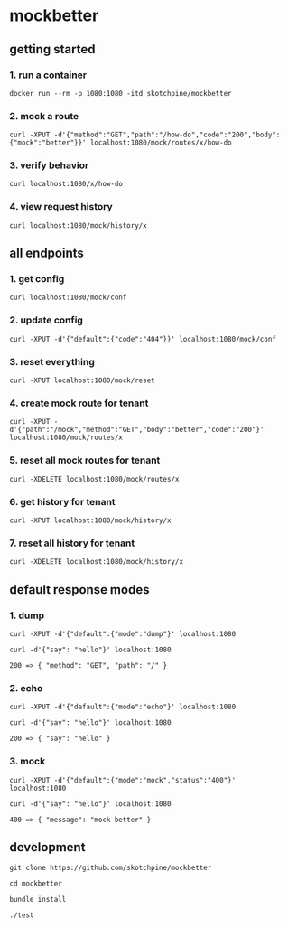 # mockbetter

## getting started

### 1. run a container

  `docker run --rm -p 1080:1080 -itd skotchpine/mockbetter`

### 2. mock a route

  `curl -XPUT -d'{"method":"GET","path":"/how-do","code":"200","body":{"mock":"better"}}' localhost:1080/mock/routes/x/how-do`

### 3. verify behavior

  `curl localhost:1080/x/how-do`

### 4. view request history

  `curl localhost:1080/mock/history/x`

## all endpoints

### 1. get config

  `curl localhost:1080/mock/conf`

### 2. update config

  `curl -XPUT -d'{"default":{"code":"404"}}' localhost:1080/mock/conf`

### 3. reset everything

  `curl -XPUT localhost:1080/mock/reset`

### 4. create mock route for tenant

  `curl -XPUT -d'{"path":"/mock","method":"GET","body":"better","code":"200"}' localhost:1080/mock/routes/x`

### 5. reset all mock routes for tenant

  `curl -XDELETE localhost:1080/mock/routes/x`

### 6. get history for tenant

  `curl -XPUT localhost:1080/mock/history/x`

### 7. reset all history for tenant

  `curl -XDELETE localhost:1080/mock/history/x`

## default response modes

### 1. dump

`curl -XPUT -d'{"default":{"mode":"dump"}' localhost:1080`

`curl -d'{"say": "hello"}' localhost:1080`

`200 => { "method": "GET", "path": "/" }`

### 2. echo

`curl -XPUT -d'{"default":{"mode":"echo"}' localhost:1080`

`curl -d'{"say": "hello"}' localhost:1080`

`200 => { "say": "hello" }`

### 3. mock

`curl -XPUT -d'{"default":{"mode":"mock","status":"400"}' localhost:1080`

`curl -d'{"say": "hello"}' localhost:1080`

`400 => { "message": "mock better" }`

## development

`git clone https://github.com/skotchpine/mockbetter`

`cd mockbetter`

`bundle install`

`./test`
